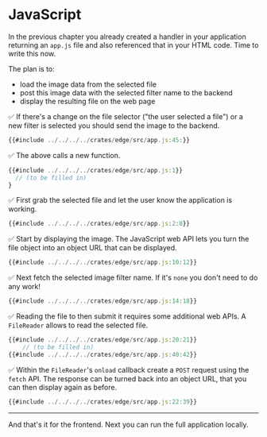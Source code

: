 # JavaScript

In the previous chapter you already created a handler in your application returning an `app.js` file and also referenced that in your HTML code.
Time to write this now.

The plan is to:

* load the image data from the selected file
* post this image data with the selected filter name to the backend
* display the resulting file on the web page

✅ If there's a change on the file selector ("the user selected a file") or a new filter is selected you should send the image to the backend.

```javascript
{{#include ../../../../crates/edge/src/app.js:45:}}
```

✅ The above calls a new function.

```javascript
{{#include ../../../../crates/edge/src/app.js:1}}
  // (to be filled in)
}
```

✅ First grab the selected file and let the user know the application is working.


```javascript
{{#include ../../../../crates/edge/src/app.js:2:8}}
```

✅ Start by displaying the image.
The JavaScript web API lets you turn the file object into an object URL that can be displayed.

```javascript
{{#include ../../../../crates/edge/src/app.js:10:12}}
```

✅ Next fetch the selected image filter name. If it's `none` you don't need to do any work!

```javascript
{{#include ../../../../crates/edge/src/app.js:14:18}}
```

✅ Reading the file to then submit it requires some additional web APIs.
A `FileReader` allows to read the selected file.

```javascript
{{#include ../../../../crates/edge/src/app.js:20:21}}
    // (to be filled in)
{{#include ../../../../crates/edge/src/app.js:40:42}}
```

✅ Within the `FileReader`'s `onload` callback create a `POST` request using the `fetch` API.
The response can be turned back into an object URL, that you can then display again as before.

```javascript
{{#include ../../../../crates/edge/src/app.js:22:39}}
```

---

And that's it for the frontend.
Next you can run the full application locally.
